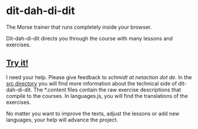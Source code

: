 dit-dah-di-dit
==============

The Morse trainer that runs completely inside your browser.

Dit-dah-di-dit directs you through the course with many lessons and exercises.

[Try it!](http://netaction.github.io/dit-dah-di-dit/)
-----------------------------------------------------

I need your help. Please give feedback to *schmidt at netaction dot de*. In the [src directory](https://github.com/netAction/dit-dah-di-dit/tree/gh-pages/src) you will find more information about the technical side of dit-dah-di-dit. The *.content files contain the raw exercise descriptions that compile to the courses. In languages.js, you will find the translations of the exercises.

No matter you want to improve the texts, adjust the lessons or add new languages, your help will advance the project.
